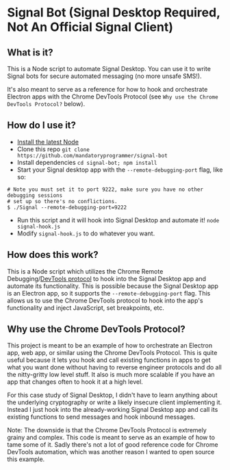 # Signal Bot (Signal Desktop Required, Not An Official Signal Client)

## What is it?

This is a Node script to automate Signal Desktop. You can use it to write Signal bots for secure automated messaging (no more unsafe SMS!).

It's also meant to serve as a reference for how to hook and orchestrate Electron apps with the Chrome DevTools Protocol (see `Why use the Chrome DevTools Protocol?` below).

## How do I use it?

* [Install the latest Node](https://nodejs.org/en/download/)
* Clone this repo `git clone https://github.com/mandatoryprogrammer/signal-bot`
* Install dependencies `cd signal-bot; npm install`
* Start your Signal desktop app with the `--remote-debugging-port` flag, like so:
```
# Note you must set it to port 9222, make sure you have no other debugging sessions
# set up so there's no conflictions.
$ ./Signal --remote-debugging-port=9222
```
* Run this script and it will hook into Signal Desktop and automate it! `node signal-hook.js`
* Modify `signal-hook.js` to do whatever you want.

## How does this work?

This is a Node script which utilizes the Chrome Remote Debugging/[DevTools protocol](https://chromedevtools.github.io/devtools-protocol/) to hook into the Signal Desktop app and automate its functionality. This is possible because the Signal Desktop app is an Electron app, so it supports the `--remote-debugging-port` flag. This allows us to use the Chrome DevTools protocol to hook into the app's functionality and inject JavaScript, set breakpoints, etc.

## Why use the Chrome DevTools Protocol?

This project is meant to be an example of how to orchestrate an Electron app, web app, or similar using the Chrome DevTools Protocol. This is quite useful because it lets you hook and call existing functions in apps to get what you want done without having to reverse engineer protocols and do all the nitty-gritty low level stuff. It also is much more scalable if you have an app that changes often to hook it at a high level.

For this case study of Signal Desktop, I didn't have to learn anything about the underlying cryptography or write a likely insecure client implementing it. Instead I just hook into the already-working Signal Desktop app and call its existing functions to send messages and hook inbound messages.

Note: The downside is that the Chrome DevTools Protocol is extremely grainy and complex. This code is meant to serve as an example of how to tame some of it. Sadly there's not a lot of good reference code for Chrome DevTools automation, which was another reason I wanted to open source this example.


